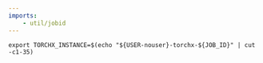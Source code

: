 ```yaml
---
imports:
    - util/jobid
---
```


```shell
export TORCHX_INSTANCE=$(echo "${USER-nouser}-torchx-${JOB_ID}" | cut -c1-35)
```
